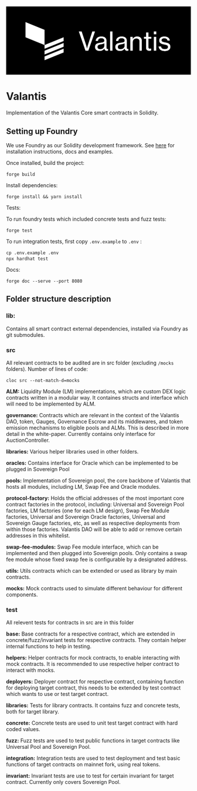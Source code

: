 ![Valantis](img/Valantis_Banner.png)

# Valantis

Implementation of the Valantis Core smart contracts in Solidity.

## Setting up Foundry

We use Foundry as our Solidity development framework. See [here](https://book.getfoundry.sh/getting-started/installation) for installation instructions, docs and examples.

Once installed, build the project:

```
forge build
```

Install dependencies:

```
forge install && yarn install
```

Tests:

To run foundry tests which included concrete tests and fuzz tests:

```
forge test
```

To run integration tests, first copy `.env.example` to `.env` :

```
cp .env.example .env
npx hardhat test
```

Docs:

```
forge doc --serve --port 8080
```

## Folder structure description

### lib:

Contains all smart contract external dependencies, installed via Foundry as git submodules.

### src

All relevant contracts to be audited are in src folder (excluding `/mocks` folders). Number of lines of code:

```
cloc src --not-match-d=mocks
```

**ALM:** Liquidity Module (LM) implementations, which are custom DEX logic contracts written in a modular way. It containes structs and interface which will need to be implemented by ALM.

**governance:** Contracts which are relevant in the context of the Valantis DAO, token, Gauges, Governance Escrow and its middlewares, and token emission mechanisms to eligible pools and ALMs. This is described in more detail in the white-paper. Currently contains only interface for AuctionController.

**libraries:** Various helper libraries used in other folders.

**oracles:** Contains interface for Oracle which can be implemented to be plugged in Sovereign Pool

**pools:** Implementation of Sovereign pool, the core backbone of Valantis that hosts all modules, including LM, Swap Fee and Oracle modules.

**protocol-factory:** Holds the official addresses of the most important core contract factories in the protocol, including: Universal and Sovereign Pool factories, LM factories (one for each LM design), Swap Fee Module factories, Universal and Sovereign Oracle factories, Universal and Sovereign Gauge factories, etc, as well as respective deployments from within those factories. Valantis DAO will be able to add or remove certain addresses in this whitelist.

**swap-fee-modules:** Swap Fee module interface, which can be implemented and then plugged into Sovereign pools. Only contains a swap fee module whose fixed swap fee is configurable by a designated address.

**utils:** Utils contracts which can be extended or used as library by main contracts.

**mocks:** Mock contracts used to simulate different behaviour for different components.

### test

All relevent tests for contracts in src are in this folder

**base:** Base contracts for a respective contract, which are extended in concrete/fuzz/invariant tests for respective contracts. They contain helper internal functions to help in testing.

**helpers:** Helper contracts for mock contracts, to enable interacting with mock contracts. It is recommended to use respective helper contract to interact with mocks.

**deployers:** Deployer contract for respective contract, containing function for deploying target contract, this needs to be extended by test contract which wants to use or test target contract.

**libraries:** Tests for library contracts. It contains fuzz and concrete tests, both for target library.

**concrete:** Concrete tests are used to unit test target contract with hard coded values.

**fuzz:** Fuzz tests are used to test public functions in target contracts like Universal Pool and Sovereign Pool.

**integration:** Integration tests are used to test deployment and test basic functions of target contracts on mainnet fork, using real tokens.

**invariant:** Invariant tests are use to test for certain invariant for target contract. Currently only covers Sovereign Pool.
